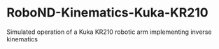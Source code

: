 # RoboND-Kinematics-Kuka-KR210
Simulated operation of a Kuka KR210 robotic arm implementing inverse kinematics
